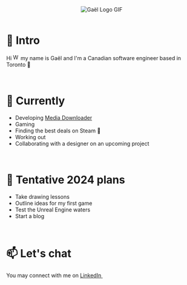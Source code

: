<div style="text-align: center;">
  <img src="https://ahacverhpougzlzojfyo.supabase.co/storage/v1/object/public/Uncategorized/animated-logo.gif" alt="Gaël Logo GIF">
  <br>
  <br>
</div>

# 🌠 Intro

<p>
  Hi
  <img src="https://ahacverhpougzlzojfyo.supabase.co/storage/v1/object/public/Uncategorized/waving-hand.gif" alt="Waving hand GIF" width=16>
  my name is Gaël and I'm a Canadian software engineer based in Toronto 🍁
</p>

<br>

# 🚀 Currently

<ul>
  <li>Developing <a href="https://github.com/gaeljacquin/media-downloader">Media Downloader</a></li>
  <li>Gaming</li>
  <li>Finding the best deals on Steam 🤑</li>
  <li>Working out</li>
  <li id="upcoming">Collaborating with a designer on an upcoming project</li>
</ul>

<br>

# 🔭 Tentative 2024 plans

<ul>
  <li>Take drawing lessons</li>
  <li>Outline ideas for my first game</li>
  <li>Test the Unreal Engine waters</li>
  <li>Start a blog</li>
</ul>

<br>

# 📫 Let's chat

You may connect with me on [LinkedIn <image src="https://ahacverhpougzlzojfyo.supabase.co/storage/v1/object/public/Uncategorized/linkedin2.svg" width=16>](https://linkedin.com/in/gaeljacquin)

<!-- I'm also looking for SSBU sparring partners online so feel free to DM me your friend code! -->
